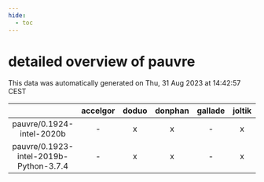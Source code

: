```yaml
---
hide:
  - toc
---
```


detailed overview of pauvre
===========================


This data was automatically generated on Thu, 31 Aug 2023 at 14:42:57 CEST  

| |accelgor|doduo|donphan|gallade|joltik|skitty|swalot|victini|
| :---: | :---: | :---: | :---: | :---: | :---: | :---: | :---: | :---: |
|pauvre/0.1924-intel-2020b|-|x|x|-|x|x|x|x|
|pauvre/0.1923-intel-2019b-Python-3.7.4|-|x|x|-|x|x|-|x|
